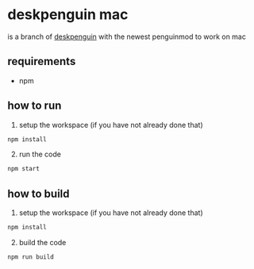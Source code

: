 # deskpenguin mac
is a branch of [deskpenguin](https://github.com/TheShovel/Desk-Penguin) with the newest penguinmod to work on mac
## requirements
- npm
## how to run
1. setup the workspace (if you have not already done that)
```bash
npm install
```
2. run the code
```bash
npm start
```
## how to build
1. setup the workspace (if you have not already done that)
```bash
npm install
```
2. build the code
```bash
npm run build
```
